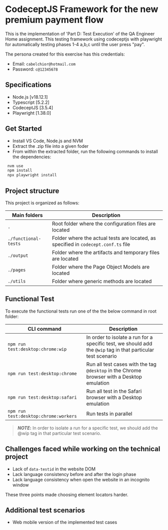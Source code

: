 # CodeceptJS Framework for the new premium payment flow

This is the implementation of 'Part D: Test Execution' of the QA Engineer Home assignment. This testing framework using codeceptjs with playwright for automatically testing phases 1-4 a,b,c until the user press "pay". 

The persona created for this exercise has this credentials:
- Email: `cabelchior@hotmail.com`
- Password: `c@12345678`

## Specifications
- Node.js [v18.12.1]
- Typescript [5.2.2]
- CodeceptJS [3.5.4]
- Playwright [1.38.0]

## Get Started

- Install VS Code, Node.js and NVM
- Extract the .zip file into a given foder
- From within the extracted folder, run the following commands to install the dependencies:

```sh
 nvm use
 npm install
 npx playwright install
```

## Project structure

This project is organized as follows:

| Main folders         | Description |
|---                   |---          |
| `.`                  | Root folder where the configuration files are located |
| `./functional-tests` | Folder where the actual tests are located, as specified in `codecept.conf.ts` file |
| `./output`           | Folder where the artifacts and temporary files are located |
| `./pages`            | Folder where the Page Object Models are located  |
| `./utils`            | Folder where generic methods are located |

## Functional Test

To execute the functional tests run one of the the below command in root folder:

| CLI command                           | Description |
|---                                    |---          |
| `npm run test:desktop:chrome:wip`     | In order to isolate a run for a specific test, we should add the `@wip` tag in that particular test scenario |
| `npm run test:desktop:chrome`         | Run all test cases with the tag `@desktop` in the Chrome browser with a Desktop emulation |
| `npm run test:desktop:safari`         | Run all test in the Safari browser with a Desktop emulation |
| `npm run test:desktop:chrome:workers` | Run tests in parallel |

> **_NOTE_:** In order to isolate a run for a specific test, we should add the @wip tag in that particular test scenario.

## Challenges faced while working on the technical project
- Lack of `data-testid` in the website DOM
- Lack language consistency before and after the login phase
- Lack language consistency when open the website in an incognito window

These three points made choosing element locators harder.

## Additional test scenarios
- Web mobile version of the implemented test cases